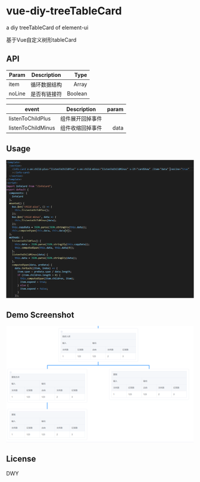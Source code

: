 # vue-diy-treeTableCard
a diy treeTableCard of element-ui

基于Vue自定义树形tableCard

API
-----------------------
|Param          | Description   | Type  |
| ------------- |:-------------:| -----:|
| item          | 循环数据结构   | Array |
| noLine        | 是否有链接符   |Boolean|

|event          | Description   | param |
| ------------- |:-------------:| -----:|
|listenToChildPlus | 组件展开回掉事件   | |
|listenToChildMinus| 组件收缩回掉事件   | data |


Usage
------------------------
![image](https://github.com/dingwanyu000/vue-diy-treeTableCard/blob/master/usage.png)

Demo Screenshot
------------------------
![image](https://github.com/dingwanyu000/vue-diy-treeTableCard/blob/master/diyCard.png)

License
------------------------
DWY
